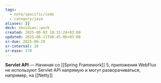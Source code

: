 ```yaml
---
tags:
  - note/specific/code
  - category/java
aliases: []
deck: obsidian::work
created: 2025-06-03 10:31:24+03:00
updated: 2025-06-11T08:45:06+03:00
sr-due: 2025-06-29
sr-interval: 18
sr-ease: 270
---
```


**Servlet API**
—
Начиная со [[Spring Framework]] 5, приложения WebFlux не используют Servlet API напрямую и могут разворачиваться, например, на [[Netty]]

